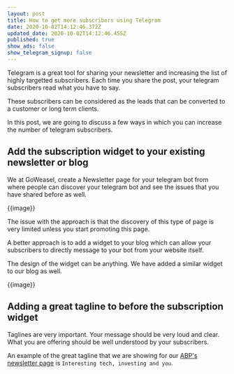 ```yaml
---
layout: post
title: How to get more subscribers using Telegram
date: 2020-10-02T14:12:46.372Z
updated_date: 2020-10-02T14:12:46.455Z
published: true
show_ads: false
show_telegram_signup: false
---
```

Telegram is a great tool for sharing your newsletter and increasing the list of highly targetted subscribers. Each time you share the post, your telegram subscribers read what you have to say.

These subscribers can be considered as the leads that can be converted to a customer or long term clients.

In this post, we are going to discuss a few ways in which you can increase the number of telegram subscribers.

## Add the subscription widget to your existing newsletter or blog

We at GoWeasel, create a Newsletter page for your telegram bot from where people can discover your telegram bot and see the issues that you have shared before as well.

{{image}}

The issue with the approach is that the discovery of this type of page is very limited unless you start promoting this page.

A better approach is to add a widget to your blog which can allow your subscribers to directly message to your bot from your website itself.

The design of the widget can be anything. We have added a similar widget to our blog as well.

{{image}}

## Adding a great tagline to before the subscription widget

Taglines are very important. Your message should be very loud and clear. What you are offering should be well understood by your subscribers.

An example of the great tagline that we are showing for our [ABP's newsletter page](https://notifier.taskforge.co/avoidboringpeople) is `Interesting tech, investing and you`.